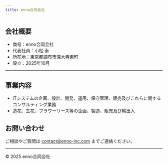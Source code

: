 ```yaml
---
title: enno合同会社
---
```


## 会社概要

- 商号：enno合同会社
- 代表社員：小松 泰
- 所在地：東京都調布市深大寺東町
- 設立：2025年10月

---

## 事業内容

- ITシステムの企画、設計、開発、運用、保守管理、販売及びこれらに関するコンサルティング業務
- 造花、生花、フラワーリース等の企画、製造、販売及び輸出入

## お問い合わせ

ご相談やご質問は [contact@enno-inc.com](mailto:contact@enno-inc.com) までご連絡ください。

---

© 2025 enno合同会社
